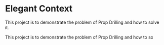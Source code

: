 # Elegant Context
This project is to demonstrate the problem of Prop Drilling and how to solve it.

This project is to demonstrate the problem of Prop Drilling and how to so
